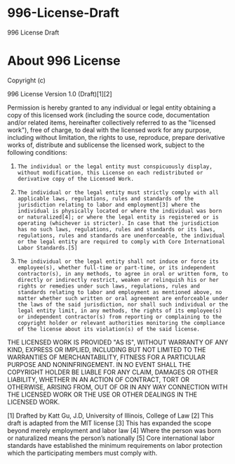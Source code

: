 # 996-License-Draft
996 License Draft

# About 996 License 

Copyright (c) <year> <copyright holders>
 
996 License Version 1.0 (Draft)[1][2]
 
Permission is hereby granted to any individual or legal entity obtaining a copy of this licensed work (including the source code, documentation and/or related items, hereinafter collectively referred to as the "licensed work"), free of charge, to deal with the licensed work for any purpose, including without limitation, the rights to use, reproduce, prepare derivative works of,  distribute and sublicense the licensed work, subject to the following conditions:
 
1.     The individual or the legal entity must conspicuously display, without modification, this License on each redistributed or derivative copy of the Licensed Work.
2.     The individual or the legal entity must strictly comply with all applicable laws, regulations, rules and standards of the jurisdiction relating to labor and employment[3] where the individual is physically located or where the individual was born or naturalized[4]; or where the legal entity is registered or is operating (whichever is stricter). In case that the jurisdiction has no such laws, regulations, rules and standards or its laws, regulations, rules and standards are unenforceable, the individual or the legal entity are required to comply with Core International Labor Standards.[5]
3.     The individual or the legal entity shall not induce or force its employee(s), whether full-time or part-time, or its independent contractor(s), in any methods, to agree in oral or written form, to directly or indirectly restrict, weaken or relinquish his or her rights or remedies under such laws, regulations, rules and standards relating to labor and employment as mentioned above, no matter whether such written or oral agreement are enforceable under the laws of the said jurisdiction, nor shall such individual or the legal entity limit, in any methods, the rights of its employee(s) or independent contractor(s) from reporting or complaining to the copyright holder or relevant authorities monitoring the compliance of the license about its violation(s) of the said license.
 
THE LICENSED WORK IS PROVIDED "AS IS", WITHOUT WARRANTY OF ANY KIND, EXPRESS OR IMPLIED, INCLUDING BUT NOT LIMITED TO THE WARRANTIES OF MERCHANTABILITY, FITNESS FOR A PARTICULAR PURPOSE AND NONINFRINGEMENT. IN NO EVENT SHALL THE COPYRIGHT HOLDER BE LIABLE FOR ANY CLAIM, DAMAGES OR OTHER LIABILITY, WHETHER IN AN ACTION OF CONTRACT, TORT OR OTHERWISE, ARISING FROM, OUT OF OR IN ANY WAY CONNECTION WITH THE LICENSED WORK OR THE USE OR OTHER DEALINGS IN THE LICENSED WORK.
 


[1] Drafted by Katt Gu, J.D, University of Illinois, College of Law
[2] This draft is adapted from the MIT license
[3] This has expanded the scope beyond merely employment and labor law
[4] Where the person was born or naturalized means the person’s nationally
[5] Core international labor standards have established the minimum requirements on labor protection which the participating members must comply with. 
